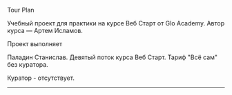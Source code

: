 Tour Plan

Учебный проект для практики на курсе Веб Старт от Glo Academy. Автор курса — Артем Исламов.





Проект выполняет

Паладин Станислав. Девятый поток курса Веб Старт. Тариф "Всё сам" без куратора.





Куратор - отсутствует.

---


